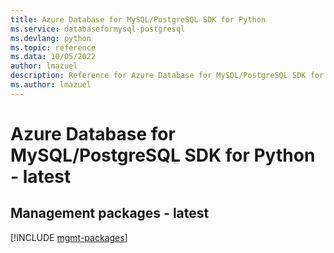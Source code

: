 ```yaml
---
title: Azure Database for MySQL/PostgreSQL SDK for Python
ms.service: databaseformysql-postgresql
ms.devlang: python
ms.topic: reference
ms.data: 10/05/2022
author: lmazuel
description: Reference for Azure Database for MySQL/PostgreSQL SDK for Python
ms.author: lmazuel
---
```

# Azure Database for MySQL/PostgreSQL SDK for Python - latest

## Management packages - latest
[!INCLUDE [mgmt-packages](database-for-mysql-postgresql-mgmt-index.md)]